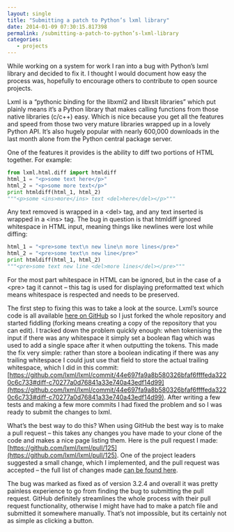 ```yaml
---
layout: single
title: "Submitting a patch to Python’s lxml library"
date: 2014-01-09 07:30:15.817398
permalink: /submitting-a-patch-to-python’s-lxml-library
categories:
   - projects
---
```


While working on a system for work I ran into a bug with Python’s lxml library and decided to fix it. I thought I would document how easy the process was, hopefully to encourage others to contribute to open source projects.

Lxml is a “pythonic binding for the libxml2 and libxslt libraries” which put plainly means it’s a Python library that makes calling functions from those native libraries (c/c++) easy. Which is nice because you get all the features and speed from those two very mature libraries wrapped up in a lovely Python API. It’s also hugely popular with nearly 600,000 downloads in the last month alone from the Python central package server.

One of the features it provides is the ability to diff two portions of HTML together. For example:

~~~~python
from lxml.html.diff import htmldiff
html_1 = "<p>some text here</p>"
html_2 = "<p>some more text</p>"
print htmldiff(html_1, html_2)
"""<p>some <ins>more</ins> text <del>here</del></p>"""
~~~~

Any text removed is wrapped in a <del\> tag, and any text inserted is wrapped in a <ins\> tag. The bug in question is that htmldiff ignored whitespace in HTML input, meaning things like newlines were lost while diffing:

~~~~python
html_1 = "<pre>some text\n new line\n more lines</pre>"
html_2 = "<pre>some text\n new line</pre>"
print htmldiff(html_1, html_2)
"""<pre>some text new line <del>more lines</del></pre>"""
~~~~

For the most part whitespace in HTML can be ignored, but in the case of a <pre\> tag it cannot – this tag is used for displaying preformatted text which means whitespace is respected and needs to be preserved.

The first step to fixing this was to take a look at the source. Lxml’s source code is all available [here on GitHub](https://github.com/lxml/lxml/) so I just forked the whole repository and started fiddling (forking means creating a copy of the repository that you can edit). I tracked down the problem quickly enough: when tokenising the input if there was any whitespace it simply set a boolean flag which was used to add a single space after it when outputting the tokens. This made the fix very simple: rather than store a boolean indicating if there was any trailing whitespace I could just use that field to store the actual trailing whitespace, which I did in this commit: [https://github.com/lxml/lxml/commit/44e697fa9a8b580326bfaf6ffffeda3220c6c733#diff-c70277a0d76841a33e740a43edf14d99](https://github.com/lxml/lxml/commit/44e697fa9a8b580326bfaf6ffffeda3220c6c733#diff-c70277a0d76841a33e740a43edf14d99). After writing a few tests and making a few more commits I had fixed the problem and so I was ready to submit the changes to lxml.

What’s the best way to do this? When using GitHub the best way is to make a pull request – this takes any changes you have made to your clone of the code and makes a nice page listing them. Here is the pull request I made: [https://github.com/lxml/lxml/pull/125](https://github.com/lxml/lxml/pull/125). One of the project leaders suggested a small change, which I implemented, and the pull request was accepted – the full list of changes made [can be found here](https://github.com/lxml/lxml/commits/master/src/lxml/html/diff.py?author=orf).

The bug was marked as fixed as of version 3.2.4 and overall it was pretty painless experience to go from finding the bug to submitting the pull request. GitHub definitely streamlines the whole process with their pull request functionality, otherwise I might have had to make a patch file and submitted it somewhere manually. That’s not impossible, but its certainly not as simple as clicking a button.
    